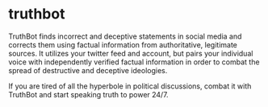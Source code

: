 # truthbot
TruthBot finds incorrect and deceptive statements in social media and corrects them using factual information from authoritative, legitimate sources.  It utilizes your twitter feed and account, but pairs your individual voice with independently verified factual information in order to combat the spread of destructive and deceptive ideologies.

If you are tired of all the hyperbole in political discussions, combat it with TruthBot and start speaking truth to power 24/7.
